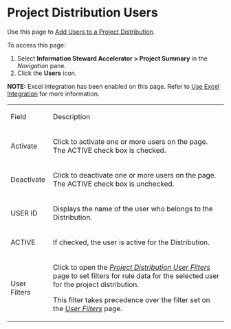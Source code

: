 # Project Distribution Users

<div class="use">

Use this page to [Add Users to a Project
Distribution](../Use_Cases/Add_Users_to_a_Project_Distribution).

</div>

To access this page:

1.  Select **Information Steward Accelerator \> Project Summary** in the
    *Navigation* pane.
2.  Click the <span style="font-weight: bold;">Users</span> icon.

<span style="font-weight: bold;">NOTE:</span> Excel Integration has been
enabled on this page. Refer to [Use Excel
Integration](../../../Platform/Excel_Int/Use_Excel_Integration) for
more information.

<table>
<tbody>
<tr class="odd">
<td><p>Field</p></td>
<td><p>Description</p></td>
</tr>
<tr class="even">
<td><p>Activate</p></td>
<td><p>Click to activate one or more users on the page. The ACTIVE check box is checked.</p></td>
</tr>
<tr class="odd">
<td><p>Deactivate</p></td>
<td><p>Click to deactivate one or more users on the page. The ACTIVE check box is unchecked.</p></td>
</tr>
<tr class="even">
<td><p>USER ID</p></td>
<td><p>Displays the name of the user who belongs to the Distribution.</p></td>
</tr>
<tr class="odd">
<td><p>ACTIVE</p></td>
<td><p>If checked, the user is active for the Distribution.</p></td>
</tr>
<tr class="even">
<td><p>User Filters</p></td>
<td><p>Click to open the <em><a href="Project_Distribution_User_Filters">Project Distribution User Filters</a></em> page to set filters for rule data for the selected user for the project distribution.</p>
<p>This filter takes precedence over the filter set on the <em><a href="../Use_Cases/User_Filters_ISA">User Filters</a></em> page.</p></td>
</tr>
</tbody>
</table>
